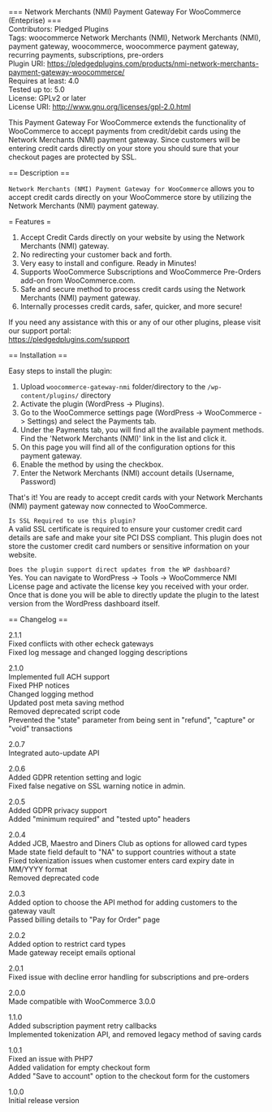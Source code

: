 === Network Merchants (NMI) Payment Gateway For WooCommerce (Enteprise) ===  
Contributors: Pledged Plugins  
Tags: woocommerce Network Merchants (NMI), Network Merchants (NMI), payment gateway, woocommerce, woocommerce payment gateway, recurring payments, subscriptions, pre-orders  
Plugin URI: https://pledgedplugins.com/products/nmi-network-merchants-payment-gateway-woocommerce/  
Requires at least: 4.0  
Tested up to: 5.0  
License: GPLv2 or later  
License URI: http://www.gnu.org/licenses/gpl-2.0.html  

This Payment Gateway For WooCommerce extends the functionality of WooCommerce to accept payments from credit/debit cards using the Network Merchants (NMI) payment gateway. Since customers will be entering credit cards directly on your store you should sure that your checkout pages are protected by SSL.

== Description ==

`Network Merchants (NMI) Payment Gateway for WooCommerce` allows you to accept credit cards directly on your WooCommerce store by utilizing the Network Merchants (NMI) payment gateway.

= Features =

1. Accept Credit Cards directly on your website by using the Network Merchants (NMI) gateway.
2. No redirecting your customer back and forth.
3. Very easy to install and configure. Ready in Minutes!
4. Supports WooCommerce Subscriptions and WooCommerce Pre-Orders add-on from WooCommerce.com.
5. Safe and secure method to process credit cards using the Network Merchants (NMI) payment gateway.
6. Internally processes credit cards, safer, quicker, and more secure!

If you need any assistance with this or any of our other plugins, please visit our support portal:  
https://pledgedplugins.com/support

== Installation ==

Easy steps to install the plugin:

1. Upload `woocommerce-gateway-nmi` folder/directory to the `/wp-content/plugins/` directory
2. Activate the plugin (WordPress -> Plugins).
3. Go to the WooCommerce settings page (WordPress -> WooCommerce -> Settings) and select the Payments tab.
4. Under the Payments tab, you will find all the available payment methods. Find the 'Network Merchants (NMI)' link in the list and click it.
5. On this page you will find all of the configuration options for this payment gateway.
6. Enable the method by using the checkbox.
7. Enter the Network Merchants (NMI) account details (Username, Password)

That's it! You are ready to accept credit cards with your Network Merchants (NMI) payment gateway now connected to WooCommerce.

`Is SSL Required to use this plugin?`  
A valid SSL certificate is required to ensure your customer credit card details are safe and make your site PCI DSS compliant. This plugin does not store the customer credit card numbers or sensitive information on your website.

`Does the plugin support direct updates from the WP dashboard?`  
Yes. You can navigate to WordPress -> Tools -> WooCommerce NMI License page and activate the license key you received with your order. Once that is done you will be able to directly update the plugin to the latest version from the WordPress dashboard itself.

== Changelog ==

2.1.1  
Fixed conflicts with other echeck gateways  
Fixed log message and changed logging descriptions  

2.1.0  
Implemented full ACH support  
Fixed PHP notices  
Changed logging method  
Updated post meta saving method  
Removed deprecated script code  
Prevented the "state" parameter from being sent in "refund", "capture" or "void" transactions  

2.0.7  
Integrated auto-update API  

2.0.6  
Added GDPR retention setting and logic  
Fixed false negative on SSL warning notice in admin.  

2.0.5  
Added GDPR privacy support  
Added "minimum required" and "tested upto" headers  

2.0.4  
Added JCB, Maestro and Diners Club as options for allowed card types  
Made state field default to "NA" to support countries without a state  
Fixed tokenization issues when customer enters card expiry date in MM/YYYY format  
Removed deprecated code  

2.0.3  
Added option to choose the API method for adding customers to the gateway vault  
Passed billing details to "Pay for Order" page  

2.0.2  
Added option to restrict card types  
Made gateway receipt emails optional  

2.0.1  
Fixed issue with decline error handling for subscriptions and pre-orders  

2.0.0  
Made compatible with WooCommerce 3.0.0  

1.1.0  
Added subscription payment retry callbacks  
Implemented tokenization API, and removed legacy method of saving cards  

1.0.1  
Fixed an issue with PHP7  
Added validation for empty checkout form  
Added "Save to account" option to the checkout form for the customers  

1.0.0  
Initial release version